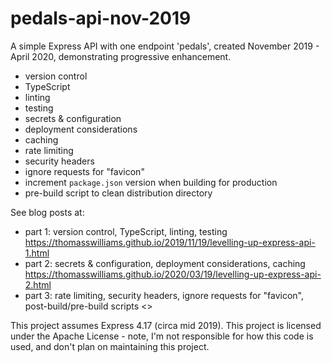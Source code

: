 # pedals-api-nov-2019

A simple Express API with one endpoint 'pedals', created November 2019 - April 2020, demonstrating progressive enhancement.

- version control
- TypeScript
- linting 
- testing
- secrets & configuration
- deployment considerations
- caching
- rate limiting
- security headers
- ignore requests for "favicon"
- increment `package.json` version when building for production
- pre-build script to clean distribution directory

See blog posts at:

- part 1: version control, TypeScript, linting, testing <https://thomasswilliams.github.io/2019/11/19/levelling-up-express-api-1.html>
- part 2: secrets & configuration, deployment considerations, caching <https://thomasswilliams.github.io/2020/03/19/levelling-up-express-api-2.html>
- part 3: rate limiting, security headers, ignore requests for "favicon", post-build/pre-build scripts <>

This project assumes Express 4.17 (circa mid 2019). This project is licensed under the Apache License - note, I'm not responsible for how this code is used, and don't plan on maintaining this project.
